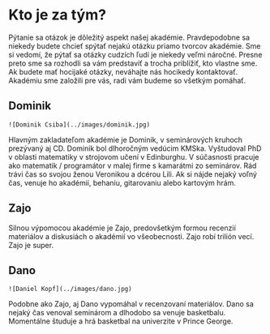 # Kto je za tým?

Pýtanie sa otázok je dôležitý aspekt našej akadémie. Pravdepodobne sa niekedy budete chcieť spýtať nejakú otázku priamo tvorcov akadémie. Sme si vedomí, že pýtať sa otázky cudzích ľudí je niekedy veľmi náročné. Presne preto sme sa rozhodli sa vám predstaviť a trocha priblížiť, kto vlastne sme. Ak budete mať hocijaké otázky, neváhajte nás hocikedy kontaktovať. Akadémiu sme založili pre vás, radi vám budeme so všetkým pomáhať.

## Dominik

```{margin} 
![Dominik Csiba](../images/dominik.jpg)
```

Hlavným zakladateľom akadémie je Dominik, v seminárových kruhoch prezývaný aj CD. Dominik bol dlhoročným vedúcim KMSka. Vyštudoval PhD v oblasti matematiky v strojovom učení v Edinburghu. V súčasnosti pracuje ako matematik / programátor v malej firme s kamarátmi zo seminárov. Rád trávi čas so svojou ženou Veronikou a dcérou Lili. Ak si nájde nejaký voľný čas, venuje ho akadémií, behaniu, gitarovaniu alebo kartovým hrám.

## Zajo

Silnou výpomocou akadémie je Zajo, predovšetkým formou recenzií materiálov a diskusiách o akadémií vo všeobecnosti. Zajo robí trilión vecí. Zajo je super.  

## Dano

```{margin} 
![Daniel Kopf](../images/dano.jpg)
```

Podobne ako Zajo, aj Dano vypomáhal v recenzovaní materiálov. Dano sa nejaký čas venoval seminárom a dlhodobo sa venuje basketbalu. Momentálne študuje a hrá basketbal na univerzite v Prince George.
